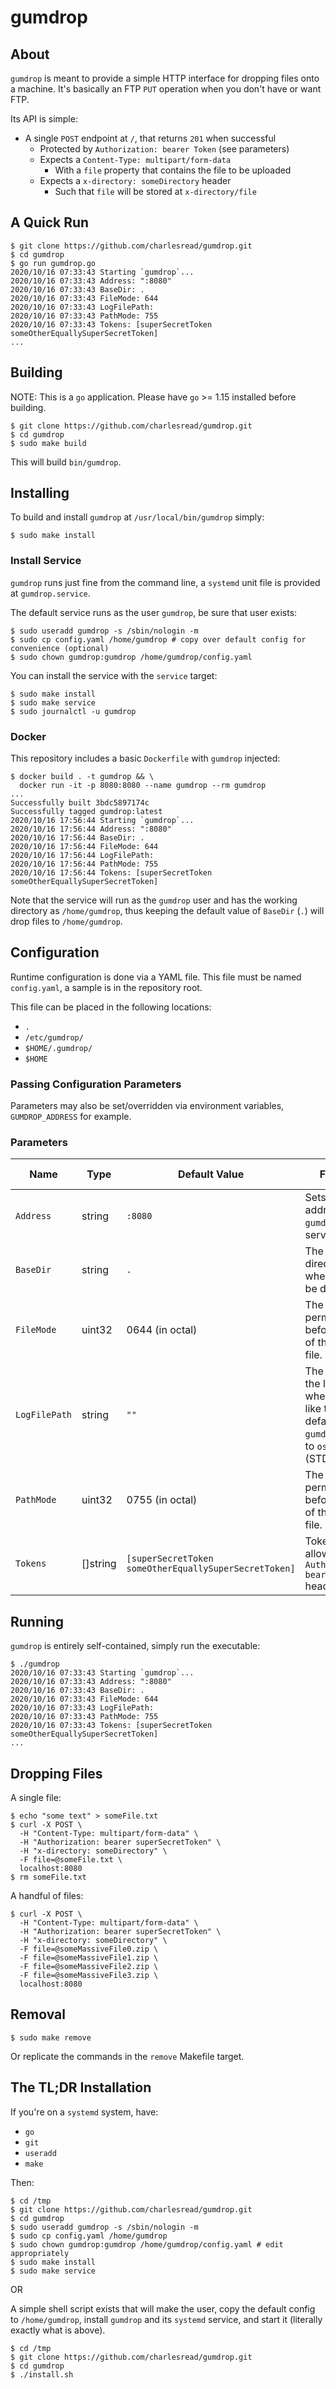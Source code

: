 # gumdrop

## About

`gumdrop` is meant to provide a simple HTTP interface for dropping files onto a machine.  It's basically an FTP `PUT` operation when you don't have or want FTP.

Its API is simple:

* A single `POST` endpoint at `/`, that returns `201` when successful
  * Protected by `Authorization: bearer Token` (see parameters)
  * Expects a `Content-Type: multipart/form-data`
    * With a `file` property that contains the file to be uploaded
  * Expects a `x-directory: someDirectory` header
    * Such that `file` will be stored at `x-directory/file`

## A Quick Run

```shell script
$ git clone https://github.com/charlesread/gumdrop.git
$ cd gumdrop
$ go run gumdrop.go
2020/10/16 07:33:43 Starting `gumdrop`...
2020/10/16 07:33:43 Address: ":8080"
2020/10/16 07:33:43 BaseDir: .
2020/10/16 07:33:43 FileMode: 644
2020/10/16 07:33:43 LogFilePath: 
2020/10/16 07:33:43 PathMode: 755
2020/10/16 07:33:43 Tokens: [superSecretToken someOtherEquallySuperSecretToken]
...
```

## Building

NOTE: This is a `go` application.  Please have `go` >= 1.15 installed before building.

```shell script
$ git clone https://github.com/charlesread/gumdrop.git
$ cd gumdrop
$ sudo make build
```

This will build `bin/gumdrop`.

## Installing

To build and install `gumdrop` at `/usr/local/bin/gumdrop` simply:

```shell script
$ sudo make install
``` 

### Install Service

`gumdrop` runs just fine from the command line, a `systemd` unit file is provided at `gumdrop.service`.

The default service runs as the user `gumdrop`, be sure that user exists:

```shell script
$ sudo useradd gumdrop -s /sbin/nologin -m
$ sudo cp config.yaml /home/gumdrop # copy over default config for convenience (optional)
$ sudo chown gumdrop:gumdrop /home/gumdrop/config.yaml
```

You can install the service with the `service` target:

```shell script
$ sudo make install
$ sudo make service
$ sudo journalctl -u gumdrop
```

### Docker

This repository includes a basic `Dockerfile` with `gumdrop` injected:

```shell script
$ docker build . -t gumdrop && \
  docker run -it -p 8080:8080 --name gumdrop --rm gumdrop
...  
Successfully built 3bdc5897174c
Successfully tagged gumdrop:latest
2020/10/16 17:56:44 Starting `gumdrop`...
2020/10/16 17:56:44 Address: ":8080"
2020/10/16 17:56:44 BaseDir: .
2020/10/16 17:56:44 FileMode: 644
2020/10/16 17:56:44 LogFilePath: 
2020/10/16 17:56:44 PathMode: 755
2020/10/16 17:56:44 Tokens: [superSecretToken someOtherEquallySuperSecretToken]
```

Note that the service will run as the `gumdrop` user and has the working directory as `/home/gumdrop`, thus keeping the default value of `BaseDir` (`.`) will drop files to `/home/gumdrop`.

## Configuration

Runtime configuration is done via a YAML file. This file must be named `config.yaml`, a sample is in the repository root.

This file can be placed in the following locations:

* `.`
* `/etc/gumdrop/`
* `$HOME/.gumdrop/`
* `$HOME`

### Passing Configuration Parameters

Parameters may also be set/overridden via environment variables, `GUMDROP_ADDRESS` for example.

### Parameters

| Name | Type | Default Value | Function | Environment Variable Override |
| ---- | ---- |-------------- | -------- | ----------------------------- |
| `Address` | string | `:8080` | Sets the address where `gumdrop` will serve. | `GUMDROP_ADDRESS` |
| `BaseDir` | string | `.` | The base directory where files will be dropped. | `GUMDROP_BASEDIR` |
| `FileMode` | uint32 | 0644 (in octal) | The file permissions, before umask, of the created file. | `GUMDROP_FILEMODE` |
| `LogFilePath` | string | `""` | The location of the log file where you'd like to log. By default, `gumdrop` will log to `os.Stdout` (STDOUT). | `GUMDROP_LOGFILEPATH` |
| `PathMode` | uint32 | 0755 (in octal) | The directory permissions, before umask, of the created file. | `GUMDROP_PATHMODE` |
| `Tokens` | []string | `[superSecretToken someOtherEquallySuperSecretToken]` | Tokens allowed in `Authorization: bearer Token` header. | _not available_ | 


## Running

`gumdrop` is entirely self-contained, simply run the executable:

```shell script
$ ./gumdrop
2020/10/16 07:33:43 Starting `gumdrop`...
2020/10/16 07:33:43 Address: ":8080"
2020/10/16 07:33:43 BaseDir: .
2020/10/16 07:33:43 FileMode: 644
2020/10/16 07:33:43 LogFilePath: 
2020/10/16 07:33:43 PathMode: 755
2020/10/16 07:33:43 Tokens: [superSecretToken someOtherEquallySuperSecretToken]
...
```

## Dropping Files

A single file:

```shell script
$ echo "some text" > someFile.txt
$ curl -X POST \
  -H "Content-Type: multipart/form-data" \
  -H "Authorization: bearer superSecretToken" \
  -H "x-directory: someDirectory" \
  -F file=@someFile.txt \
  localhost:8080
$ rm someFile.txt
```

A handful of files:

```shell script
$ curl -X POST \
  -H "Content-Type: multipart/form-data" \
  -H "Authorization: bearer superSecretToken" \
  -H "x-directory: someDirectory" \
  -F file=@someMassiveFile0.zip \
  -F file=@someMassiveFile1.zip \
  -F file=@someMassiveFile2.zip \
  -F file=@someMassiveFile3.zip \
  localhost:8080
```

## Removal

```shell script
$ sudo make remove
```

Or replicate the commands in the `remove` Makefile target.

## The TL;DR Installation

If you're on a `systemd` system, have:

* `go`
* `git`
* `useradd`
* `make`

Then:

```shell script
$ cd /tmp
$ git clone https://github.com/charlesread/gumdrop.git
$ cd gumdrop            
$ sudo useradd gumdrop -s /sbin/nologin -m
$ sudo cp config.yaml /home/gumdrop
$ sudo chown gumdrop:gumdrop /home/gumdrop/config.yaml # edit appropriately
$ sudo make install
$ sudo make service
```

OR

A simple shell script exists that will make the user, copy the default config to `/home/gumdrop`, install `gumdrop` and its `systemd` service, and start it (literally exactly what is above).

```shell script
$ cd /tmp
$ git clone https://github.com/charlesread/gumdrop.git
$ cd gumdrop   
$ ./install.sh 
```